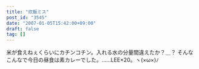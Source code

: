 ```yaml
---
title: "炊飯ミス"
post_id: "3545"
date: "2007-01-05T15:42:00+09:00"
draft: false
tag: []
---
```



米が食えねぇくらいにカチンコチン。入れる水の分量間違えたか？＿？ そんなこんなで今日の昼食は素カレーでした。……LEE×20。ヽ(×ω×)ﾉ

